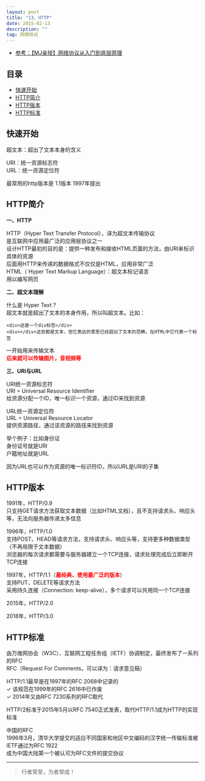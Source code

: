 ```yaml
---
layout: post
title: "13、HTTP"
date: 2015-02-13
description: ""
tag: 网络协议
---
```




- [参考：【MJ亲授】网络协议从入门到底层原理](https://ke.qq.com/course/2900359)



## 目录
* [快速开始](#content0)
* [HTTP简介](#content1)
* [HTTP版本](#content2)
* [HTTP标准](#content3)


<!-- ************************************************ -->
## <a id="content0">快速开始</a>

超文本：超出了文本本身的含义   

URI：统一资源标志符      
URL：统一资源定位符      

最常用的http版本是 1.1版本 1997年提出   



<!-- ************************************************ -->
## <a id="content1"></a>HTTP简介

**一、HTTP**

HTTP（Hyper Text Transfer Protocol），译为超文本传输协议        
是互联网中应用最广泛的应用层协议之一        
设计HTTP最初的目的是：提供一种发布和接收HTML页面的方法，由URI来标识具体的资源        
后面用HTTP来传递的数据格式不仅仅是HTML，应用非常广泛        
HTML（ Hyper Text Markup Language）：超文本标记语言      
用以编写网页      

**二、超文本理解**

什么是 Hyper Text ?      
超文本就是超出了文本的本身作用，所以叫超文本。比如：
```
<div>这是一个div标签</div>
<div></div>这些都是文本，但它表达的意思已经超出了文本的范畴，在HTML中它代表一个标签
```
一开始用来传输文本    
<span style="color:red;font-weight:bold">后来就可以传输图片，音视频等</span>        

**三、URI与URL**       

URI统一资源标志符      
URI = Universal Resource Identifier       
给资源分配一个ID，唯一标识一个资源，通过ID来找到资源     

URL统一资源定位符     
URL = Universal Resource Locator          
提供资源路径，通过该资源的路径来找到资源    

举个例子：比如身份证      
身份证号就是URI     
户籍地址就是URL     

因为URL也可以作为资源的唯一标识符ID，所以URL是URI的子集    


<!-- ************************************************ -->
## <a id="content2"></a>HTTP版本


1991年，HTTP/0.9          
只支持GET请求方法获取文本数据（比如HTML文档），且不支持请求头、响应头等，无法向服务器传递太多信息  

1996年，HTTP/1.0          
支持POST、HEAD等请求方法，支持请求头、响应头等，支持更多种数据类型（不再局限于文本数据）          
浏览器的每次请求都需要与服务器建立一个TCP连接，请求处理完成后立即断开TCP连接  

1997年，HTTP/1.1（<span style="color:red;font-weight:bold">最经典、使用最广泛的版本</span>）       
支持PUT、DELETE等请求方法               
采用持久连接（Connection: keep-alive），多个请求可以共用同一个TCP连接  

2015年，HTTP/2.0    

2018年，HTTP/3.0          


<!-- ************************************************ -->
## <a id="content3"></a>HTTP标准

由万维网协会（W3C）、互联网工程任务组（IETF）协调制定，最终发布了一系列的RFC      
RFC（Request For Comments，可以译为：请求意见稿）       

HTTP/1.1最早是在1997年的RFC 2068中记录的     
✓ 该规范在1999年的RFC 2616中已作废     
✓ 2014年又由RFC 7230系列的RFC取代     

HTTP/2标准于2015年5月以RFC 7540正式发表，取代HTTP/1.1成为HTTP的实现标准    

中国的RFC    
1996年3月，清华大学提交的适应不同国家和地区中文编码的汉字统一传输标准被IETF通过为RFC 1922   
成为中国大陆第一个被认可为RFC文件的提交协议    






----------
>  行者常至，为者常成！


